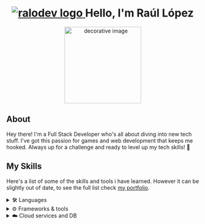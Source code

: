 <h1 align="center">
  <a href="https://ralo.dev/" target="_blank">
<img alt="ralodev logo" title="Go to my site" src="https://ralo.dev/favicon-32x32.png" href="https://ralo.dev/">
    </a>
  Hello, I'm Raúl López
</h1>

<div align="center">
  <a href="https://ralo.dev/" target="_blank">
<img alt="decorative image" title="Ralodev" src="https://ralo.dev/img.png" href="https://ralo.dev/" width="200" height="auto">
    </a>
</div>




## About

<p>Hey there! I'm a Full Stack Developer who's all about diving into new tech stuff. I've got this passion for games and web development that keeps me hooked. Always up for a challenge and ready to level up my tech skills! 🚀</p>

## My Skills
Here's a list of some of the skills and tools i have learned. However it can be slightly out of date, to see the full list check [my portfolio](https://ralo.dev/#/about#skills).
<details name="skills">
  <summary>🛠️ Languages</summary>
<img src="https://img.shields.io/badge/ASM-8086-blue?style=for-the-badge&logo=assembly" alt="ASM">
<img src="https://img.shields.io/badge/C-%2300599C?style=for-the-badge&logo=c&logoColor=white" alt="C">
<img src="https://img.shields.io/badge/C++-%2300599C?style=for-the-badge&logo=c%2B%2B&logoColor=white" alt="C++">
<img src="https://img.shields.io/badge/CSS3-%231572B6?style=for-the-badge&logo=css3&logoColor=white" alt="CSS3">
<img src="https://img.shields.io/badge/HTML5-%23E34F26?style=for-the-badge&logo=html5&logoColor=white" alt="HTML5">
<img src="https://img.shields.io/badge/Java-%23ED8B00?style=for-the-badge&logo=java&logoColor=white" alt="Java">
<img src="https://img.shields.io/badge/JavaScript-%23323330?style=for-the-badge&logo=javascript&logoColor=%23F7DF1E" alt="JavaScript">
<img src="https://img.shields.io/badge/Kotlin-%237F52FF?style=for-the-badge&logo=kotlin&logoColor=white" alt="Kotlin">
<img src="https://img.shields.io/badge/Markdown-%23000000?style=for-the-badge&logo=markdown&logoColor=white" alt="Markdown">
<img src="https://img.shields.io/badge/OCTAVE-darkblue?style=for-the-badge&logo=octave&logoColor=fcd683" alt="Octave">
<img src="https://img.shields.io/badge/PowerShell-%235391FE?style=for-the-badge&logo=powershell&logoColor=white" alt="PowerShell">
<img src="https://img.shields.io/badge/Python-3670A0?style=for-the-badge&logo=python&logoColor=ffdd54" alt="Python">
<img src="https://img.shields.io/badge/R-%23276DC3?style=for-the-badge&logo=r&logoColor=white" alt="R">
<img src="https://img.shields.io/badge/TypeScript-%23007ACC?style=for-the-badge&logo=typescript&logoColor=white" alt="TypeScript">
</details>
<details name="skills">
  <summary>⚙️ Frameworks & tools</summary>
<img src="https://img.shields.io/badge/Bootstrap-%23563D7C?style=for-the-badge&logo=bootstrap&logoColor=white" alt="Bootstrap">
<img src="https://img.shields.io/badge/jQuery-%230769AD?style=for-the-badge&logo=jquery&logoColor=white" alt="jQuery">
<img src="https://img.shields.io/badge/JWT-black?style=for-the-badge&logo=JSON%20web%20tokens" alt="JWT">
<img src="https://img.shields.io/badge/Node.js-6DA55F?style=for-the-badge&logo=node.js&logoColor=white" alt="Node.js">
<img src="https://img.shields.io/badge/OpenGL-%23FFFFFF?style=for-the-badge&logo=opengl" alt="OpenGL">
<img src="https://img.shields.io/badge/Spring-%236DB33F?style=for-the-badge&logo=spring&logoColor=white" alt="Spring">
<img src="https://img.shields.io/badge/TailwindCSS-%2338B2AC?style=for-the-badge&logo=tailwind-css&logoColor=white" alt="TailwindCSS">
<img src="https://img.shields.io/badge/Thymeleaf-%23005C0F?style=for-the-badge&logo=Thymeleaf&logoColor=white" alt="Thymeleaf">
<img src="https://img.shields.io/badge/Vite-%23646CFF?style=for-the-badge&logo=vite&logoColor=white" alt="Vite">
<img src="https://img.shields.io/badge/Vue.js-%2335495e?style=for-the-badge&logo=vue.js&logoColor=%234FC08D" alt="Vue.js">
<img src="https://img.shields.io/badge/Vuetify-1867C0?style=for-the-badge&logo=vuetify&logoColor=AEDDFF" alt="Vuetify">
</details>
<details name="skills">
  <summary>☁️ Cloud services and DB</summary>
  <img src="https://img.shields.io/badge/AWS-%23FF9900?style=for-the-badge&logo=amazon-aws&logoColor=white" alt="AWS">
<img src="https://img.shields.io/badge/Firebase-%23039BE5?style=for-the-badge&logo=firebase" alt="Firebase">
<img src="https://img.shields.io/badge/Google%20Cloud-%234285F4?style=for-the-badge&logo=google-cloud&logoColor=white" alt="Google Cloud">
<img src="https://img.shields.io/badge/Heroku-%23430098?style=for-the-badge&logo=heroku&logoColor=white" alt="Heroku">
<img src="https://img.shields.io/badge/MySQL-%2300f?style=for-the-badge&logo=mysql&logoColor=white" alt="MySQL">
<img src="https://img.shields.io/badge/Postgres-%23316192?style=for-the-badge&logo=postgresql&logoColor=white" alt="Postgres">
<img src="https://img.shields.io/badge/SQLite-%2307405e?style=for-the-badge&logo=sqlite&logoColor=white" alt="SQLite">
</details>

